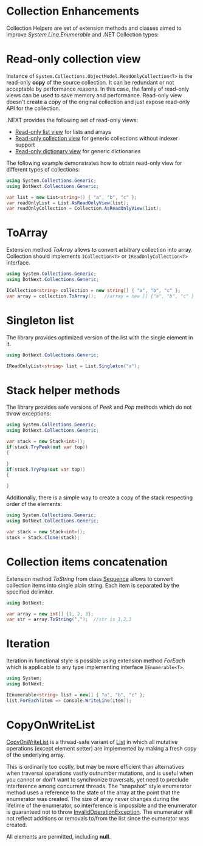 Collection Enhancements
====
Collection Helpers are set of extension methods and classes aimed to improve _System.Linq.Enumerable_ and .NET Collection types:

# Read-only collection view
Instance of `System.Collections.ObjectModel.ReadOnlyCollection<T>` is the read-only **copy** of the source collection. It can be redundant or not acceptable by performance reasons. In this case, the family of read-only views can be used to save memory and performance. Read-only view doesn't create a copy of the original collection and just expose read-only API for the collection.

.NEXT provides the following set of read-only views:
* [Read-only list view](../../api/DotNext.Collections.Generic.ReadOnlyListView-1.yml) for lists and arrays
* [Read-only collection view](../../api/DotNext.Collections.Generic.ReadOnlyCollectionView-1.yml) for generic collections without indexer support
* [Read-only dictionary view](../../api/DotNext.Collections.Generic.ReadOnlyDictionaryView-2.yml) for generic dictionaries

The following example demonstrates how to obtain read-only view for different types of collections:
```csharp
using System.Collections.Generic;
using DotNext.Collections.Generic;

var list = new List<string>() { "a", "b", "c" };
var readOnlyList = List.AsReadOnlyView(list);
var readOnlyCollection = Collection.AsReadOnlyView(list);
```

# ToArray
Extension method _ToArray_ allows to convert arbitrary collection into array. Collection should implements `ICollection<T>` or `IReadOnlyCollection<T>` interface.

```csharp
using System.Collections.Generic;
using DotNext.Collections.Generic;

ICollection<string> collection = new string[] { "a", "b", "c" };
var array = collection.ToArray();   //array = new [] {"a", "b", "c" }
```

# Singleton list
The library provides optimized version of the list with the single element in it.

```csharp
using DotNext.Collections.Generic;

IReadOnlyList<string> list = List.Singleton("a");
```

# Stack helper methods
The library provides safe versions of _Peek_ and _Pop_ methods which do not throw exceptions:

```csharp
using System.Collections.Generic;
using DotNext.Collections.Generic;

var stack = new Stack<int>();
if(stack.TryPeek(out var top))
{

}
if(stack.TryPop(out var top))
{

}
```

Additionally, there is a simple way to create a copy of the stack respecting order of the elements:
```csharp
using System.Collections.Generic;
using DotNext.Collections.Generic;

var stack = new Stack<int>();
stack = Stack.Clone(stack);
```

# Collection items concatenation
Extension method _ToString_ from class [Sequence](../../api/DotNext.Sequence.yml) allows to convert collection items into single plain string. Each item is separated by the specified delimiter.

```csharp
using DotNext;

var array = new int[] {1, 2, 3};
var str = array.ToString(",");  //str is 1,2,3
```

# Iteration
Iteration in functional style is possible using extension method _ForEach_ which is applicable to any type implementing interface `IEnumerable<T>`.

```csharp
using System;
using DotNext;

IEnumerable<string> list = new[] { "a", "b", "c" };
list.ForEach(item => Console.WriteLine(item));
```

# CopyOnWriteList
[CopyOnWriteList](../../api/DotNext.Collections.Concurrent.CopyOnWriteList-1.yml) is a thread-safe variant of [List](https://docs.microsoft.com/en-us/dotnet/api/system.collections.generic.list-1) in which all mutative operations (except element setter) are implemented by making a fresh copy of the underlying array.

This is ordinarily too costly, but may be more efficient than alternatives when traversal operations vastly outnumber mutations, and is useful when you cannot or don't want to synchronize traversals, yet need to preclude interference among concurrent threads. The "snapshot" style enumerator method uses a reference to the state of the array at the point that the enumerator was created. The size of array never changes during the lifetime of the enumerator, so interference is impossible and the enumerator is guaranteed not to throw [InvalidOperationException](https://docs.microsoft.com/en-us/dotnet/api/system.invalidoperationexception). The enumerator will not reflect additions or removals to/from the list since the eumerator was created.

All elements are permitted, including **null**.